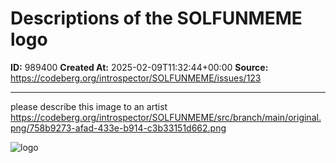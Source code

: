 # Descriptions of the SOLFUNMEME logo

**ID:** 989400
**Created At:** 2025-02-09T11:32:44+00:00
**Source:** https://codeberg.org/introspector/SOLFUNMEME/issues/123

---

please describe this image to an artist
https://codeberg.org/introspector/SOLFUNMEME/src/branch/main/original.png/758b9273-afad-433e-b914-c3b33151d662.png

![logo](https://codeberg.org/introspector/SOLFUNMEME/raw/branch/main/original.png/758b9273-afad-433e-b914-c3b33151d662.png)